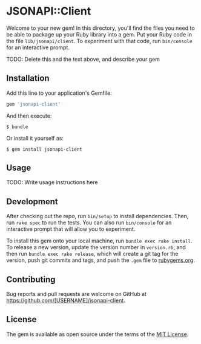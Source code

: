 # JSONAPI::Client

Welcome to your new gem! In this directory, you'll find the files you need to be able to package up your Ruby library into a gem. Put your Ruby code in the file `lib/jsonapi/client`. To experiment with that code, run `bin/console` for an interactive prompt.

TODO: Delete this and the text above, and describe your gem

## Installation

Add this line to your application's Gemfile:

```ruby
gem 'jsonapi-client'
```

And then execute:

    $ bundle

Or install it yourself as:

    $ gem install jsonapi-client

## Usage

TODO: Write usage instructions here

## Development

After checking out the repo, run `bin/setup` to install dependencies. Then, run `rake spec` to run the tests. You can also run `bin/console` for an interactive prompt that will allow you to experiment.

To install this gem onto your local machine, run `bundle exec rake install`. To release a new version, update the version number in `version.rb`, and then run `bundle exec rake release`, which will create a git tag for the version, push git commits and tags, and push the `.gem` file to [rubygems.org](https://rubygems.org).

## Contributing

Bug reports and pull requests are welcome on GitHub at https://github.com/[USERNAME]/jsonapi-client.


## License

The gem is available as open source under the terms of the [MIT License](http://opensource.org/licenses/MIT).

